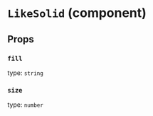 `LikeSolid` (component)
=======================



Props
-----

### `fill`

type: `string`


### `size`

type: `number`

